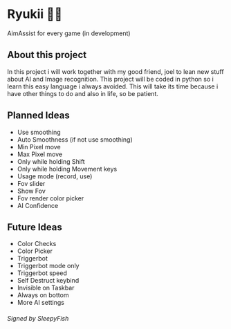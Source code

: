 # Ryukii 💜🎁
AimAssist for every game (in development)

## About this project
In this project i will work together with my good friend,
joel to lean new stuff about AI and Image recognition.
This project will be coded in python so i learn this easy
language i always avoided. This will take its time because
i have other things to do and also in life, so be patient.

## Planned Ideas
- Use smoothing
- Auto Smoothness
(if not use smoothing)
- Min Pixel move
- Max Pixel move
- Only while holding Shift
- Only while holding Movement keys
- Usage mode (record, use)
- Fov slider
- Show Fov
- Fov render color picker
- AI Confidence

## Future Ideas
- Color Checks
- Color Picker
- Triggerbot
- Triggerbot mode only
- Triggerbot speed
- Self Destruct keybind
- Invisible on Taskbar
- Always on bottom
- More AI settings

###### Signed by SleepyFish
